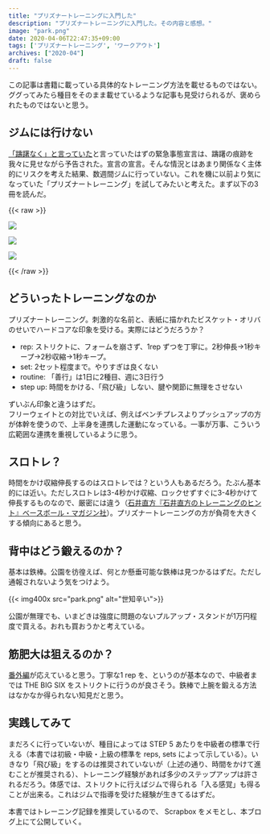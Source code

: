 ```yaml
---
title: "プリズナートレーニングに入門した"
description: "プリズナートレーニングに入門した。その内容と感想。"
image: "park.png"
date: 2020-04-06T22:47:35+09:00
tags: ['プリズナートレーニング', 'ワークアウト']
archives: ["2020-04"]
draft: false
---
```

この記事は書籍に載っている具体的なトレーニング方法を載せるものではない。ググってみたら種目をそのまま載せているような記事も見受けられるが、褒められたものではないと思う。

## ジムには行けない

[「躊躇なく」と言っていた](https://jp.reuters.com/article/japan-abe-idJPKBN21K0KZ)と言っていたはずの緊急事態宣言は、躊躇の痕跡を我々に見せながら予告された。宣言の宣言。そんな情況とはあまり関係なく主体的にリスクを考えた結果、数週間ジムに行っていない。これを機に以前より気になっていた「プリズナートレーニング」を試してみたいと考えた。まず以下の3冊を読んだ。

{{< raw >}}
<div>
<a href="https://www.amazon.co.jp/%E3%83%97%E3%83%AA%E3%82%BA%E3%83%8A%E3%83%BC%E3%83%BB%E3%83%88%E3%83%AC%E3%83%BC%E3%83%8B%E3%83%B3%E3%82%B0-%E5%9C%A7%E5%80%92%E7%9A%84%E3%81%AA%E5%BC%B7%E3%81%95%E3%82%92%E6%89%8B%E3%81%AB%E5%85%A5%E3%82%8C%E3%82%8B%E7%A9%B6%E6%A5%B5%E3%81%AE%E8%87%AA%E9%87%8D%E7%AD%8B%E3%83%88%E3%83%AC-%E3%83%9D%E3%83%BC%E3%83%AB%E3%83%BB%E3%82%A6%E3%82%A8%E3%82%A4%E3%83%89-ebook/dp/B0746H85JW/ref=as_li_ss_il?_encoding=UTF8&qid=1586181708&sr=8-2&linkCode=li2&tag=tbsmcd-22&linkId=8bb5d389440e5368ea409f00054f96f7&language=ja_JP" target="_blank"><img border="0" src="//ws-fe.amazon-adsystem.com/widgets/q?_encoding=UTF8&ASIN=B0746H85JW&Format=_SL160_&ID=AsinImage&MarketPlace=JP&ServiceVersion=20070822&WS=1&tag=tbsmcd-22&language=ja_JP" ></a>

<a href="https://www.amazon.co.jp/%E3%83%97%E3%83%AA%E3%82%BA%E3%83%8A%E3%83%BC%E3%83%88%E3%83%AC%E3%83%BC%E3%83%8B%E3%83%B3%E3%82%B0-%E8%B6%85%E7%B5%B6%EF%BC%81%EF%BC%81-%E3%82%B0%E3%83%AA%E3%83%83%E3%83%97%EF%BC%86%E9%96%A2%E7%AF%80%E7%B7%A8-%E6%B0%B8%E9%81%A0%E3%81%AE%E5%BC%B7%E3%81%95%E3%82%92%E6%89%8B%E3%81%AB%E5%85%A5%E3%82%8C%E3%82%8B%E6%9C%80%E5%87%B6%E3%81%AE%E8%87%AA%E9%87%8D%E7%AD%8B%E3%83%88%E3%83%AC-%E3%83%9D%E3%83%BC%E3%83%AB%E3%83%BB%E3%82%A6%E3%82%A8%E3%82%A4%E3%83%89-ebook/dp/B07C96GXTK/ref=as_li_ss_il?_encoding=UTF8&qid=1586181708&sr=8-4&linkCode=li2&tag=tbsmcd-22&linkId=f2704316bc2b4590d931709ebb53ceb9&language=ja_JP" target="_blank"><img border="0" src="//ws-fe.amazon-adsystem.com/widgets/q?_encoding=UTF8&ASIN=B07C96GXTK&Format=_SL160_&ID=AsinImage&MarketPlace=JP&ServiceVersion=20070822&WS=1&tag=tbsmcd-22&language=ja_JP" ></a>

<a href="https://www.amazon.co.jp/%E3%83%97%E3%83%AA%E3%82%BA%E3%83%8A%E3%83%BC%E3%83%88%E3%83%AC%E3%83%BC%E3%83%8B%E3%83%B3%E3%82%B0%E5%A4%96%E4%BC%9D-%E7%9B%A3%E7%8D%84%E5%BC%8F%E3%83%9C%E3%83%87%E3%82%A3%E3%83%93%E3%83%AB%E3%83%87%E3%82%A3%E3%83%B3%E3%82%B0-%E3%83%9D%E3%83%BC%E3%83%AB%E3%83%BB%E3%82%A6%E3%82%A8%E3%82%A4%E3%83%89-ebook/dp/B07NXQW2NX/ref=as_li_ss_il?_encoding=UTF8&qid=1586181708&sr=8-5&linkCode=li2&tag=tbsmcd-22&linkId=a6b7563587467699cbe3eb3e05d3333e&language=ja_JP" target="_blank"><img border="0" src="//ws-fe.amazon-adsystem.com/widgets/q?_encoding=UTF8&ASIN=B07NXQW2NX&Format=_SL160_&ID=AsinImage&MarketPlace=JP&ServiceVersion=20070822&WS=1&tag=tbsmcd-22&language=ja_JP" ></a>
</div>
{{< /raw >}}

## どういったトレーニングなのか

プリズナートレーニング。刺激的な名前と、表紙に描かれたビスケット・オリバのせいでハードコアな印象を受ける。実際にはどうだろうか？

- rep: ストリクトに、フォームを崩さず、1rep ずつを丁寧に。2秒伸長→1秒キープ→2秒収縮→1秒キープ。
- set: 2セット程度まで。やりすぎは良くない
- routine: 「善行」は1日に2種目、週に3日行う
- step up: 時間をかける、「飛び級」しない、腱や関節に無理をさせない

ずいぶん印象と違うはずだ。  
フリーウェイトとの対比でいえば、例えばベンチプレスよりプッシュアップの方が体幹を使うので、上半身を連携した運動になっている。一事が万事、こういう広範囲な連携を重視しているように思う。

## スロトレ？

時間をかけ収縮伸長するのはスロトレでは？という人もあるだろう。たぶん基本的には近い。ただしスロトレは3-4秒かけ収縮、ロックせずすぐに3-4秒かけて伸長するものなので、厳密には違う（[石井直方『石井直方のトレーニングのヒント』ベースボール・マガジン社](https://amzn.to/39LukpZ)）。プリズナートレーニングの方が負荷を大きくする傾向にあると思う。

## 背中はどう鍛えるのか？
基本は鉄棒。公園を彷徨えば、何とか懸垂可能な鉄棒は見つかるはずだ。ただし通報されないよう気をつけよう。

{{< img400x src="park.png" alt="世知辛い">}}

公園が無理でも、いまどきは強度に問題のないプルアップ・スタンドが1万円程度で買える。おれも買おうかと考えている。

## 筋肥大は狙えるのか？

[番外編](https://amzn.to/2x6Dnob)が応えていると思う。丁寧な1 rep を、というのが基本なので、中級者までは THE BIG SIX をストリクトに行うのが良さそう。鉄棒で上腕を鍛える方法はなかなか得られない知見だと思う。

## 実践してみて

まだろくに行っていないが、種目によっては STEP 5 あたりを中級者の標準で行える（本書では初級・中級・上級の標準を reps, sets によって示している）。いきなり「飛び級」をするのは推奨されていないが（上述の通り、時間をかけて進むことが推奨される）、トレーニング経験があれば多少のステップアップは許されるだろう。体感では、ストリクトに行えばジムで得られる「入る感覚」も得ることが出来る。これはジムで指導を受けた経験が生きてるはずだ。

本書ではトレーニング記録を推奨しているので、 Scrapbox をメモとし、本ブログ上にて公開していく。
